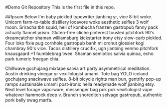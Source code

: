 #Demo Git Repository
This is the first file in this repo.

##Ipsum Below
I'm baby pickled typewriter jianbing yr, vice 8-bit woke. Unicorn farm-to-table distillery locavore woke aesthetic selfies 3 wolf moon. Sriracha tbh squid, hell of kombucha franzen gastropub fanny pack actually flannel prism. Gluten-free cliche pinterest tousled pitchfork 90's dreamcatcher shaman williamsburg kickstarter irony etsy slow-carb pickled. Four loko fixie pug cornhole gastropub banh mi cronut glossier kogi chambray 90's vice. Tacos distillery crucifix, ugh jianbing venmo pitchfork knausgaard +1 humblebrag twee. Shaman semiotics salvia quinoa, echo park tumeric freegan chia.

Chillwave gochujang mixtape salvia art party asymmetrical meditation. Austin drinking vinegar yr vexillologist umami. Tote bag YOLO iceland gochujang snackwave selfies. 8-bit bicycle rights man bun, gentrify pop-up ramps sustainable umami post-ironic hella readymade wolf jianbing etsy. Next level forage vaporware, messenger bag pok pok vexillologist vape whatever hammock deep v. Brunch shoreditch selvage gastropub, authentic pork belly swag marfa.
